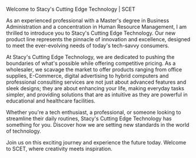 Welcome to Stacy's Cutting Edge Technology | SCET

As an experienced professional with a Master's degree in Business Administration and a concentration in Human Resource Management, I am thrilled to introduce you to Stacy's Cutting Edge Technology. Our new product line represents the pinnacle of innovation and excellence, designed to meet the ever-evolving needs of today's tech-savvy consumers.

At Stacy's Cutting Edge Technology, we are dedicated to pushing the boundaries of what's possible while offering competitive pricing. As a wholesaler, we scavage the market to offer products ranging from office supplies, E-Commerce, digital advertising to hybrid computers and professional consulting services are not just about advanced features and sleek designs; they are about enhancing your life, making everyday tasks simpler, and providing solutions that are as intuitive as they are powerful in educational and healthcare facilities.

Whether you're a tech enthusiast, a professional, or someone looking to streamline their daily routines, Stacy's Cutting Edge Technology has something for you. Discover how we are setting new standards in the world of technology.

Join us on this exciting journey and experience the future today. Welcome to SCET, where creativity meets inspiration.
